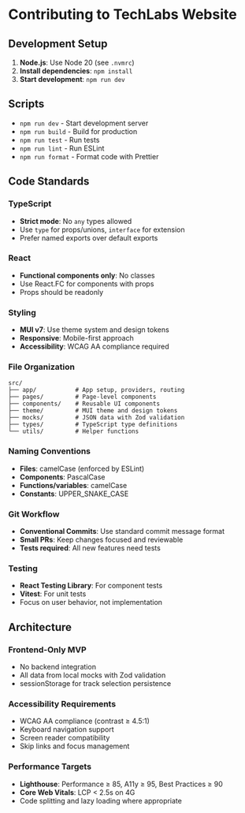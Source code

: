 # Contributing to TechLabs Website

## Development Setup

1. **Node.js**: Use Node 20 (see `.nvmrc`)
2. **Install dependencies**: `npm install`
3. **Start development**: `npm run dev`

## Scripts

- `npm run dev` - Start development server
- `npm run build` - Build for production
- `npm run test` - Run tests
- `npm run lint` - Run ESLint
- `npm run format` - Format code with Prettier

## Code Standards

### TypeScript

- **Strict mode**: No `any` types allowed
- Use `type` for props/unions, `interface` for extension
- Prefer named exports over default exports

### React

- **Functional components only**: No classes
- Use React.FC for components with props
- Props should be readonly

### Styling

- **MUI v7**: Use theme system and design tokens
- **Responsive**: Mobile-first approach
- **Accessibility**: WCAG AA compliance required

### File Organization

```
src/
├── app/           # App setup, providers, routing
├── pages/         # Page-level components
├── components/    # Reusable UI components
├── theme/         # MUI theme and design tokens
├── mocks/         # JSON data with Zod validation
├── types/         # TypeScript type definitions
└── utils/         # Helper functions
```

### Naming Conventions

- **Files**: camelCase (enforced by ESLint)
- **Components**: PascalCase
- **Functions/variables**: camelCase
- **Constants**: UPPER_SNAKE_CASE

### Git Workflow

- **Conventional Commits**: Use standard commit message format
- **Small PRs**: Keep changes focused and reviewable
- **Tests required**: All new features need tests

### Testing

- **React Testing Library**: For component tests
- **Vitest**: For unit tests
- Focus on user behavior, not implementation

## Architecture

### Frontend-Only MVP

- No backend integration
- All data from local mocks with Zod validation
- sessionStorage for track selection persistence

### Accessibility Requirements

- WCAG AA compliance (contrast ≥ 4.5:1)
- Keyboard navigation support
- Screen reader compatibility
- Skip links and focus management

### Performance Targets

- **Lighthouse**: Performance ≥ 85, A11y ≥ 95, Best Practices ≥ 90
- **Core Web Vitals**: LCP < 2.5s on 4G
- Code splitting and lazy loading where appropriate

